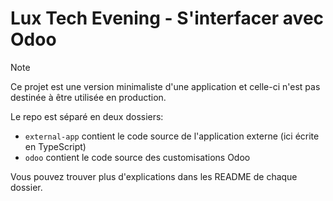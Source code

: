 # Lux Tech Evening - S'interfacer avec Odoo

> [!NOTE]
> Ce projet est une version minimaliste d'une application et celle-ci n'est pas destinée à être utilisée en production.

Le repo est séparé en deux dossiers:
- `external-app` contient le code source de l'application externe (ici écrite en TypeScript)
- `odoo` contient le code source des customisations Odoo

Vous pouvez trouver plus d'explications dans les README de chaque dossier.